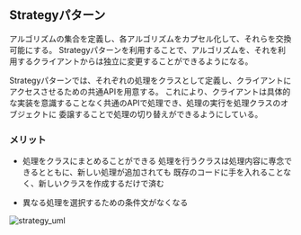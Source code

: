 ## Strategyパターン
アルゴリズムの集合を定義し、各アルゴリズムをカプセル化して、それらを交換可能にする。
Strategyパターンを利用することで、アルゴリズムを、それを利用するクライアントからは独立に変更することができるようになる。

Strategyパターンでは、それぞれの処理をクラスとして定義し、クライアントにアクセスさせるための共通APIを用意する。
これにより、クライアントは具体的な実装を意識することなく共通のAPIで処理でき、処理の実行を処理クラスのオブジェクトに
委譲することで処理の切り替えができるようにしている。

### メリット
- 処理をクラスにまとめることができる
処理を行うクラスは処理内容に専念できるとともに、新しい処理が追加されても
既存のコードに手を入れることなく、新しいクラスを作成するだけで済む

- 異なる処理を選択するための条件文がなくなる 

![strategy_uml](https://user-images.githubusercontent.com/20272076/79065924-e7b9de00-7cee-11ea-9b72-30c7bf32bd60.png)
